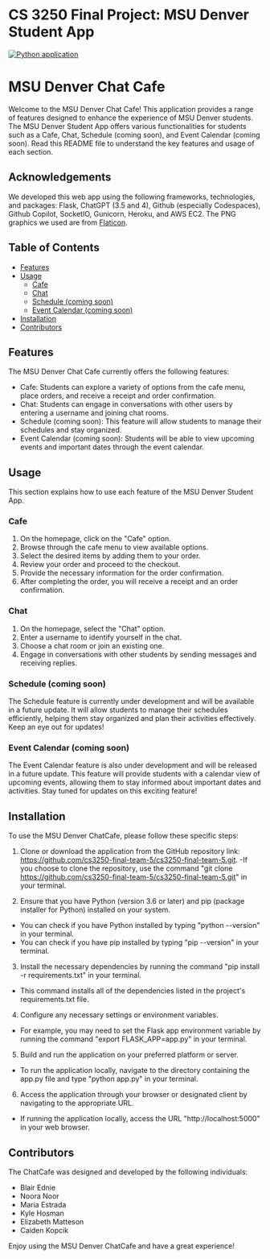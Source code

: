 # CS 3250 Final Project: MSU Denver Student App

[![Python application](https://github.com/cs3250-final-team-5/cs3250-final-team-5/actions/workflows/python-app.yml/badge.svg)](https://github.com/cs3250-final-team-5/cs3250-final-team-5/actions/workflows/python-app.yml)

# MSU Denver Chat Cafe

Welcome to the MSU Denver Chat Cafe! This application provides a range of features designed to enhance the experience of MSU Denver students. The MSU Denver Student App offers various functionalities for students such as a Cafe, Chat, Schedule (coming soon), and Event Calendar (coming soon). Read this README file to understand the key features and usage of each section.

## Acknowledgements

We developed this web app using the following frameworks, technologies, and packages: Flask, ChatGPT (3.5 and 4), Github (especially Codespaces), Github Copilot, SocketIO, Gunicorn, Heroku, and AWS EC2. The PNG graphics we used are from [Flaticon](https://flaticon.com).

## Table of Contents

- [Features](#features)
- [Usage](#usage)
  - [Cafe](#cafe)
  - [Chat](#chat)
  - [Schedule (coming soon)](#schedule-coming-soon)
  - [Event Calendar (coming soon)](#event-calendar-coming-soon)
- [Installation](#installation)
- [Contributors](#contributors)

## Features

The MSU Denver Chat Cafe currently offers the following features:

- Cafe: Students can explore a variety of options from the cafe menu, place orders, and receive a receipt and order confirmation.
- Chat: Students can engage in conversations with other users by entering a username and joining chat rooms.
- Schedule (coming soon): This feature will allow students to manage their schedules and stay organized.
- Event Calendar (coming soon): Students will be able to view upcoming events and important dates through the event calendar.

## Usage

This section explains how to use each feature of the MSU Denver Student App.

### Cafe

1. On the homepage, click on the "Cafe" option.
2. Browse through the cafe menu to view available options.
3. Select the desired items by adding them to your order.
4. Review your order and proceed to the checkout.
5. Provide the necessary information for the order confirmation.
6. After completing the order, you will receive a receipt and an order confirmation.

### Chat

1. On the homepage, select the "Chat" option.
2. Enter a username to identify yourself in the chat.
3. Choose a chat room or join an existing one.
4. Engage in conversations with other students by sending messages and receiving replies.

### Schedule (coming soon)

The Schedule feature is currently under development and will be available in a future update. It will allow students to manage their schedules efficiently, helping them stay organized and plan their activities effectively. Keep an eye out for updates!

### Event Calendar (coming soon)

The Event Calendar feature is also under development and will be released in a future update. This feature will provide students with a calendar view of upcoming events, allowing them to stay informed about important dates and activities. Stay tuned for updates on this exciting feature!

## Installation

To use the MSU Denver ChatCafe, please follow these specific steps:

1. Clone or download the application from the GitHub repository link: <https://github.com/cs3250-final-team-5/cs3250-final-team-5.git>.
  -If you choose to clone the repository, use the command "git clone <https://github.com/cs3250-final-team-5/cs3250-final-team-5.git>" in your terminal.

2. Ensure that you have Python (version 3.6 or later) and pip (package installer for Python) installed on your system.
  - You can check if you have Python installed by typing "python --version" in your terminal.
  - You can check if you have pip installed by typing "pip --version" in your terminal.

3. Install the necessary dependencies by running the command "pip install -r requirements.txt" in your terminal.
  - This command installs all of the dependencies listed in the project's requirements.txt file.

4. Configure any necessary settings or environment variables.
  - For example, you may need to set the Flask app environment variable by running the command "export FLASK_APP=app.py" in your terminal.

5. Build and run the application on your preferred platform or server.
  - To run the application locally, navigate to the directory containing the app.py file and type "python app.py" in your terminal.

6. Access the application through your browser or designated client by navigating to the appropriate URL.
  - If running the application locally, access the URL "http://localhost:5000" in your web browser.


## Contributors

The ChatCafe was designed and developed by the following individuals:

- Blair Ednie
- Noora Noor
- Maria Estrada
- Kyle Hosman
- Elizabeth Matteson
- Caiden Kopcik

Enjoy using the MSU Denver ChatCafe and have a great experience!

